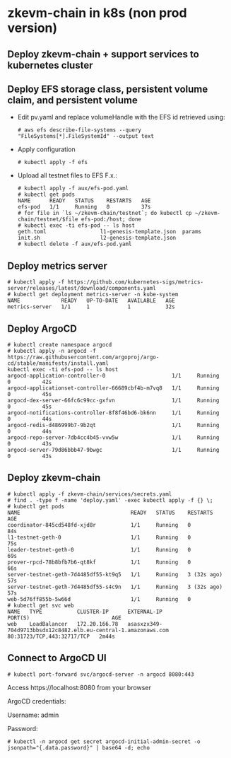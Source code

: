 # zkevm-chain in k8s (non prod version)
## Deploy zkevm-chain + support services to kubernetes cluster

## Deploy EFS storage class, persistent volume claim, and persistent volume
   - Edit pv.yaml and replace volumeHandle with the EFS id retrieved using:
     ```
     # aws efs describe-file-systems --query "FileSystems[*].FileSystemId" --output text
     ```
   - Apply configuration
     ```
     # kubectl apply -f efs
     ```
   - Upload all testnet files to EFS
     F.x.:
     ```
     # kubectl apply -f aux/efs-pod.yaml
     # kubectl get pods
     NAME      READY   STATUS    RESTARTS   AGE
     efs-pod   1/1     Running   0          37s
     # for file in `ls ~/zkevm-chain/testnet`; do kubectl cp ~/zkevm-chain/testnet/$file efs-pod:/host; done
     # kubectl exec -ti efs-pod -- ls host
     geth.toml                 l1-genesis-template.json  params
     init.sh                   l2-genesis-template.json
     # kubectl delete -f aux/efs-pod.yaml
     ```
     
## Deploy metrics server
   ```
   # kubectl apply -f https://github.com/kubernetes-sigs/metrics-server/releases/latest/download/components.yaml
   # kubectl get deployment metrics-server -n kube-system
   NAME             READY   UP-TO-DATE   AVAILABLE   AGE
   metrics-server   1/1     1            1           32s
   ```

## Deploy ArgoCD
   ```
   # kubectl create namespace argocd
   # kubectl apply -n argocd -f https://raw.githubusercontent.com/argoproj/argo-cd/stable/manifests/install.yaml
   kubectl exec -ti efs-pod -- ls host
   argocd-application-controller-0                     1/1     Running   0          42s
   argocd-applicationset-controller-66689cbf4b-m7vq8   1/1     Running   0          45s
   argocd-dex-server-66fc6c99cc-gxfvn                  1/1     Running   0          45s
   argocd-notifications-controller-8f8f46bd6-bk6nn     1/1     Running   0          44s
   argocd-redis-d486999b7-9b2qt                        1/1     Running   0          44s
   argocd-repo-server-7db4cc4b45-vvw5w                 1/1     Running   0          43s
   argocd-server-79d86bbb47-9bwgc                      1/1     Running   0          43s
   ```

## Deploy zkevm-chain
   ```
   # kubectl apply -f zkevm-chain/services/secrets.yaml
   # find . -type f -name 'deploy.yaml' -exec kubectl apply -f {} \;
   # kubectl get pods
   NAME                                   READY   STATUS    RESTARTS      AGE
   coordinator-845cd548fd-xjd8r           1/1     Running   0             84s
   l1-testnet-geth-0                      1/1     Running   0             75s
   leader-testnet-geth-0                  1/1     Running   0             69s
   prover-rpcd-78b8bfb7b6-qt8kf           1/1     Running   0             66s
   server-testnet-geth-7d4485df55-kt9q5   1/1     Running   3 (32s ago)   57s
   server-testnet-geth-7d4485df55-s4c9n   1/1     Running   3 (32s ago)   57s
   web-5d76ff855b-5w66d                   1/1     Running   0  
   # kubectl get svc web
   NAME   TYPE           CLUSTER-IP      EXTERNAL-IP                                                                        PORT(S)                          AGE
   web    LoadBalancer   172.20.166.78   asasxzx349-704d9713bbsdx12c8482.elb.eu-central-1.amazonaws.com   80:31723/TCP,443:32717/TCP   2m44s
   ```

## Connect to ArgoCD UI
   ```
   # kubectl port-forward svc/argocd-server -n argocd 8080:443
   ```
   Access https://localhost:8080 from your browser
   
   ArgoCD credentials:
   
   Username: admin
   
   Password:
   
   ```
   # kubectl -n argocd get secret argocd-initial-admin-secret -o jsonpath="{.data.password}" | base64 -d; echo
   ```
   
